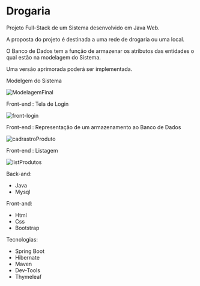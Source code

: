 # Drogaria
Projeto Full-Stack de um Sistema desenvolvido em Java Web.


A proposta do projeto é destinada a uma rede de drogaria ou uma local.

O Banco de Dados tem a função de armazenar os atributos das entidades o qual estão na modelagem do Sistema.

Uma versão aprimorada poderá ser implementada.

Modelgem do Sistema 

![ModelagemFinal](https://user-images.githubusercontent.com/63932833/146475894-fbe8c0ec-8c65-4c14-b73d-9500762950f8.png)





Front-end : Tela de Login

![front-login](https://user-images.githubusercontent.com/63932833/146476026-d2595d61-58cd-4cca-b6bc-19acc51cdf74.png)





Front-end : Representação de um armazenamento ao Banco de Dados 



![cadrastroProduto](https://user-images.githubusercontent.com/63932833/146476311-17f56baa-3738-48be-8aac-0e0952485c4f.png)




Front-end : Listagem 

![listProdutos](https://user-images.githubusercontent.com/63932833/146476378-324d2d9f-41bf-4a98-b41a-5c72198e70e6.png)





Back-and:

* Java
* Mysql

Front-and:

* Html
* Css
* Bootstrap

Tecnologias:

* Spring Boot
* Hibernate
* Maven
* Dev-Tools
* Thymeleaf

